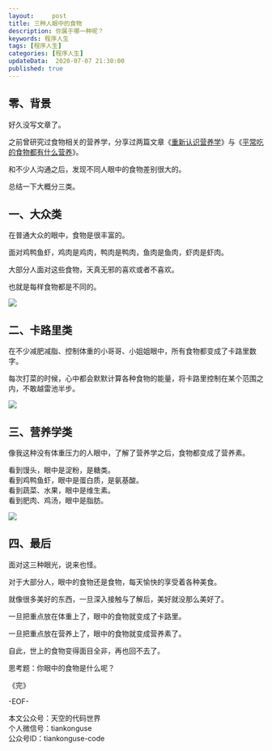 ```yaml
---   
layout:     post  
title: 三种人眼中的食物  
description: 你属于哪一种呢？    
keywords: 程序人生  
tags: [程序人生]    
categories: [程序人生]  
updateData:  2020-07-07 21:30:00  
published: true  
---  
```




## 零、背景  


好久没写文章了。  


之前曾研究过食物相关的营养学，分享过两篇文章《[重新认识营养学](https://mp.weixin.qq.com/s/e9A5ykpTXJQX-n6kvHB1Kg)》与《[平常吃的食物都有什么营养](https://mp.weixin.qq.com/s/uM2NXQIzZB4wYlk0FdNcaw)》。  


和不少人沟通之后，发现不同人眼中的食物差别很大的。  


总结一下大概分三类。  


## 一、大众类  


在普通大众的眼中，食物是很丰富的。  


面对鸡鸭鱼虾，鸡肉是鸡肉，鸭肉是鸭肉，鱼肉是鱼肉，虾肉是虾肉。  


大部分人面对这些食物，天真无邪的喜欢或者不喜欢。  


也就是每样食物都是不同的。  


![](https://res2020.tiankonguse.com/images/2020/07/07/001.png)  


## 二、卡路里类  


在不少减肥减脂、控制体重的小哥哥、小姐姐眼中，所有食物都变成了卡路里数字。  


每次打菜的时候，心中都会默默计算各种食物的能量，将卡路里控制在某个范围之内，不敢越雷池半步。  


![](https://res2020.tiankonguse.com/images/2020/07/07/002.png)  


## 三、营养学类  


像我这种没有体重压力的人眼中，了解了营养学之后，食物都变成了营养素。  


看到馒头，眼中是淀粉，是糖类。  
看到鸡鸭鱼虾，眼中是蛋白质，是氨基酸。  
看到蔬菜、水果，眼中是维生素。  
看到肥肉、鸡汤，眼中是脂肪。  


![](https://res2020.tiankonguse.com/images/2020/07/07/003.png)  


## 四、最后  


面对这三种眼光，说来也怪。  


对于大部分人，眼中的食物还是食物，每天愉快的享受着各种美食。  


就像很多美好的东西，一旦深入接触与了解后，美好就没那么美好了。  


一旦把重点放在体重上了，眼中的食物就变成了卡路里。  


一旦把重点放在营养上了，眼中的食物就变成营养素了。  


自此，世上的食物变得面目全非，再也回不去了。  


思考题：你眼中的食物是什么呢？  


《完》  


-EOF-  



本文公众号：天空的代码世界  
个人微信号：tiankonguse  
公众号ID：tiankonguse-code  
  

